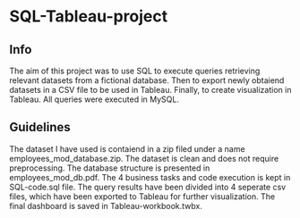 # SQL-Tableau-project
## Info
The aim of this project was to use SQL to execute queries retrieving relevant datasets from a fictional database. Then to export newly obtaiend datasets in a CSV file to be used in Tableau. Finally, to create visualization in Tableau. All queries were executed in MySQL. 

## Guidelines
The dataset I have used is contaiend in a zip filed under a name employees_mod_database.zip. The dataset is clean and does not require preprocessing.
The database structure is presented in employees_mod_db.pdf.
The 4 business tasks and code execution is kept in SQL-code.sql file.
The query results have been divided into 4 seperate csv files, which have been exported to Tableau for further visualization.
The final dashboard is saved in Tableau-workbook.twbx. 
